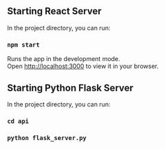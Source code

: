 ## Starting React Server

In the project directory, you can run:

### `npm start`

Runs the app in the development mode.\
Open [http://localhost:3000](http://localhost:3000) to view it in your browser.

## Starting Python Flask Server

In the project directory, you can run:

### `cd api`
### `python flask_server.py`
